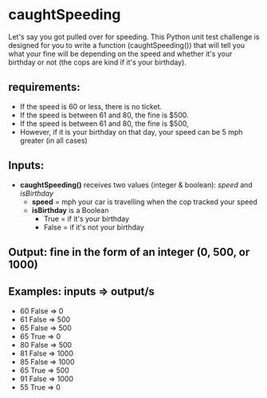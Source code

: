 # caughtSpeeding
Let's say you got pulled over for speeding. This Python unit test challenge is designed for you to write a function (caughtSpeeding()) that will tell you what your fine will be depending on the speed and whether it's your birthday or not (the cops are kind if it's your birthday).


**requirements:**
----------
* If the speed is 60 or less, there is no ticket.
* If the speed is between 61 and 80, the fine is $500.
* If the speed is between 61 and 80, the fine is $500,
* However, if it is your birthday on that day, your speed can be 5 mph greater (in all cases)

**Inputs:**
----------
* **caughtSpeeding()** receives two values (integer & boolean): *speed* and *isBirthday*
  * **speed** = mph your car is travelling when the cop tracked your speed
  * **isBirthday** is a Boolean
    * True = if it's your birthday
    * False = if it's not your birthday

**Output:**
fine in the form of an integer (0, 500, or 1000)
------------

**Examples:**
inputs => output/s
--------------------------------
* 60 False => 0
* 61 False => 500
* 65 False => 500
* 65 True => 0
* 80 False => 500
* 81 False => 1000
* 85 False => 1000
* 65 True => 500
* 91 False => 1000
* 55 True => 0
